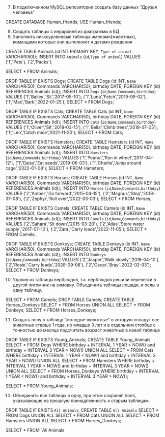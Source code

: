 7. В подключенном MySQL репозитории создать базу данных “Друзья
человека”

CREATE DATABASE Human_friends;
USE Human_friends;

8. Создать таблицы с иерархией из диаграммы в БД
9. Заполнить низкоуровневые таблицы именами(животных), командами
которые они выполняют и датами рождения

CREATE TABLE Animals (id INT PRIMARY KEY, `Type of animal` VARCHAR(50));
INSERT INTO `Animals` (`id`,`Type of animal`)
    VALUES
    ('1','Pets'),
    ('2','Packs');

SELECT * FROM Animals;

DROP TABLE IF EXISTS Dogs;
CREATE TABLE Dogs (id INT, `Name` VARCHAR(50), Commands VARCHAR(50), birthday DATE, FOREIGN KEY (id) REFERENCES Animals (id));
INSERT INTO `Dogs` (`id`,`Name`,`Commands`,`birthday`)
    VALUES
    ('1','Bailey','Sit','2017-05-10'),
    ('1','Luna','Fetch','2019-09-02'),
    ('1','Max','Bark','2022-01-25');
SELECT * FROM Dogs;

DROP TABLE IF EXISTS Cats;
CREATE TABLE Cats (id INT, `Name` VARCHAR(50), Commands VARCHAR(50), birthday DATE, FOREIGN KEY (id) REFERENCES Animals (id));
INSERT INTO `Cats` (`id`,`Name`,`Commands`,`birthday`)
    VALUES
    ('1','Oliver','Sit','2018-03-15'),
    ('1','Bella','Climb trees','2019-07-05'),
    ('1','Leo','Catch mice','2021-11-20');
SELECT * FROM Cats;

DROP TABLE IF EXISTS Hamsters;
CREATE TABLE Hamsters (id INT, `Name` VARCHAR(50), Commands VARCHAR(50), birthday DATE, FOREIGN KEY (id) REFERENCES Animals (id));
INSERT INTO `Hamsters` (`id`,`Name`,`Commands`,`birthday`)
    VALUES
    ('1','Peanut','Run in wheel','2017-04-12'),
    ('1','Daisy','Eat seeds','2019-06-03'),
    ('1','Charlie','Jump around cage','2022-01-08');
SELECT * FROM Hamsters;

DROP TABLE IF EXISTS Horses;
CREATE TABLE Horses (id INT, `Name` VARCHAR(50), Commands VARCHAR(50), birthday DATE, FOREIGN KEY (id) REFERENCES Animals (id));
INSERT INTO `Horses` (`id`,`Name`,`Commands`,`birthday`)
    VALUES
    ('2','Amber','Go forward','2015-04-15'),
    ('2','Magnus','Stop','2018-07-08'),
    ('2','Zephyr','Roll over','2022-03-03');
SELECT * FROM Horses;

DROP TABLE IF EXISTS Camels;
CREATE TABLE Camels (id INT, `Name` VARCHAR(50), Commands VARCHAR(50), birthday DATE, FOREIGN KEY (id) REFERENCES Animals (id));
INSERT INTO `Camels` (`id`,`Name`,`Commands`,`birthday`)
    VALUES
    ('2','Sahara','Sit down','2015-03-20'),
    ('2','Atlas','Store water supply','2017-07-10'),
    ('2','Zara','Carry loads','2022-11-05');
SELECT * FROM Camels;

DROP TABLE IF EXISTS Donkeys;
CREATE TABLE Donkeys (id INT, `Name` VARCHAR(50), Commands VARCHAR(50), birthday DATE, FOREIGN KEY (id) REFERENCES Animals (id));
INSERT INTO `Donkeys` (`id`,`Name`,`Commands`,`birthday`)
    VALUES
    ('2','Jasper','Walk slowly','2016-04-10'),
    ('2','Rosie','Carry loads','2028-09-08'),
    ('2','Oscar','Bray','2022-02-03');
SELECT * FROM Donkeys;


10. Удалив из таблицы верблюдов, т.к. верблюдов решили перевезти в другой
питомник на зимовку. Объединить таблицы лошади, и ослы в одну таблицу.

SELECT * FROM Camels;
DROP TABLE Camels;
CREATE TABLE Horses_Donkeys SELECT * FROM Horses
UNION ALL SELECT * FROM Donkeys;
SELECT * FROM Horses_Donkeys;

11. Создать новую таблицу “молодые животные” в которую попадут все
животные старше 1 года, но младше 3 лет и в отдельном столбце с точностью
до месяца подсчитать возраст животных в новой таблице

DROP TABLE IF EXISTS Young_Animals;
CREATE TABLE Young_Animals SELECT * FROM Dogs
WHERE birthday + INTERVAL 1 YEAR < NOW() and birthday + INTERVAL 3 YEAR > NOW()
UNION ALL SELECT * FROM Cats
WHERE birthday + INTERVAL 1 YEAR < NOW() and birthday + INTERVAL 3 YEAR > NOW()
UNION ALL SELECT * FROM Hamsters
WHERE birthday + INTERVAL 1 YEAR < NOW() and birthday + INTERVAL 3 YEAR > NOW()
UNION ALL SELECT * FROM Horses_Donkeys
WHERE birthday + INTERVAL 1 YEAR < NOW() and birthday + INTERVAL 3 YEAR > NOW();

SELECT * FROM Young_Animals;

12. Объединить все таблицы в одну, при этом сохраняя поля, указывающие на
прошлую принадлежность к старым таблицам.

DROP TABLE IF EXISTS `All Animals`;
CREATE TABLE `All Animals` SELECT * FROM Dogs
UNION ALL SELECT * FROM Cats
UNION ALL SELECT * FROM Hamsters
UNION ALL SELECT * FROM Horses_Donkeys;

SELECT * FROM `All Animals
